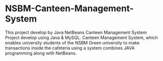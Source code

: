 # NSBM-Canteen-Management-System
This project develop by Java NetBeans
Canteen Management System Project develop using Java & MySQL. Canteen Management System, which enables university students of the NSBM Green university to make transactions inside the cafeteria using a system combines JAVA programming along with NetBeans.
